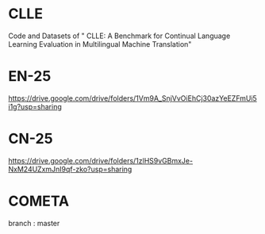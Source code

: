 # CLLE
Code and Datasets of " CLLE: A Benchmark for Continual Language Learning Evaluation in Multilingual Machine Translation"

# EN-25
  https://drive.google.com/drive/folders/1Vm9A_SnjVvOiEhCj30azYeEZFmUi5i1g?usp=sharing
# CN-25 
  https://drive.google.com/drive/folders/1zlHS9vGBmxJe-NxM24UZxmJnI9qf-zko?usp=sharing
# COMETA
  branch : master
